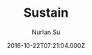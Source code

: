 ---
title: Sustain
github: https://github.com/suyundukov/hugo-sustain
demo: https://demo.nurlan.co/hugo-sustain/
author: Nurlan Su
thumbnail: themes/hugo-sustain.jpg
ssg:
  - Hugo
cms:
  - Markdown
date: 2016-10-22T07:21:04.000Z
description: 🦁 Personal blog theme built with Bootstrap, powered by Hugo.
draft: true
publish_date: '2016-10-22T07:21:04Z'
update_date: '2021-02-13T17:20:29Z'
github_star: 200
github_fork: 126
---